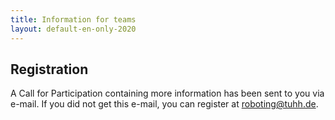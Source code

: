 ```yaml
---
title: Information for teams
layout: default-en-only-2020
---
```


## Registration

A Call for Participation containing more information has been sent to you via e-mail.
If you did not get this e-mail, you can register at [roboting@tuhh.de](mailto:roboting@tuhh.de).

